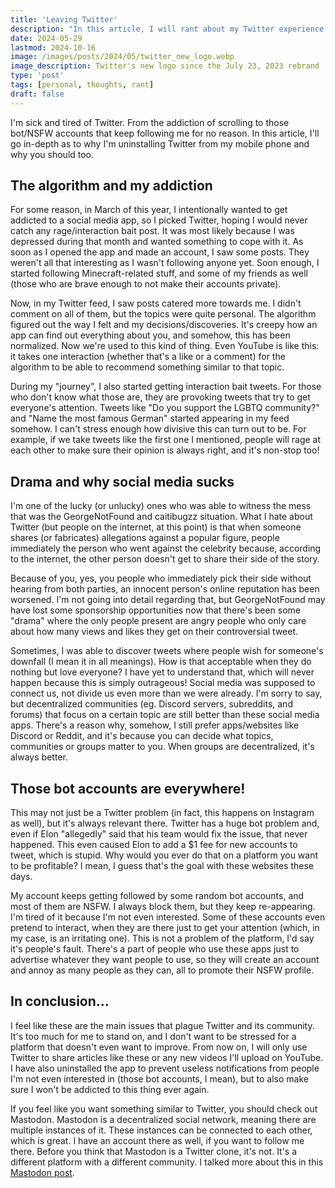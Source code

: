 ```yaml
---
title: 'Leaving Twitter'
description: "In this article, I will rant about my Twitter experience and why I'm \"leaving\" the app for good."
date: 2024-05-29
lastmod: 2024-10-16
image: /images/posts/2024/05/twitter_new_logo.webp
image_description: Twitter's new logo since the July 23, 2023 rebrand
type: 'post'
tags: [personal, thoughts, rant]
draft: false
---
```


I'm sick and tired of Twitter. From the addiction of scrolling to those bot/NSFW accounts that keep following me for no reason. In this article, I'll go in-depth as to why I'm uninstalling Twitter from my mobile phone and why you should too.

## The algorithm and my addiction

For some reason, in March of this year, I intentionally wanted to get addicted to a social media app, so I picked Twitter, hoping I would never catch any rage/interaction bait post. It was most likely because I was depressed during that month and wanted something to cope with it. As soon as I opened the app and made an account, I saw some posts. They weren't all that interesting as I wasn't following anyone yet. Soon enough, I started following Minecraft-related stuff, and some of my friends as well (those who are brave enough to not make their accounts private).

Now, in my Twitter feed, I saw posts catered more towards me. I didn't comment on all of them, but the topics were quite personal. The algorithm figured out the way I felt and my decisions/discoveries. It's creepy how an app can find out everything about you, and somehow, this has been normalized. Now we're used to this kind of thing. Even YouTube is like this: it takes one interaction (whether that's a like or a comment) for the algorithm to be able to recommend something similar to that topic.

During my "journey", I also started getting interaction bait tweets. For those who don't know what those are, they are provoking tweets that try to get everyone's attention. Tweets like "Do you support the LGBTQ community?" and "Name the most famous German" started appearing in my feed somehow. I can't stress enough how divisive this can turn out to be. For example, if we take tweets like the first one I mentioned, people will rage at each other to make sure their opinion is always right, and it's non-stop too!

## Drama and why social media sucks

I'm one of the lucky (or unlucky) ones who was able to witness the mess that was the GeorgeNotFound and caitibugzz situation. What I hate about Twitter (but people on the internet, at this point) is that when someone shares (or fabricates) allegations against a popular figure, people immediately the person who went against the celebrity because, according to the internet, the other person doesn't get to share their side of the story.

Because of you, yes, you people who immediately pick their side without hearing from both parties, an innocent person's online reputation has been worsened. I'm not going into detail regarding that, but GeorgeNotFound may have lost some sponsorship opportunities now that there's been some "drama" where the only people present are angry people who only care about how many views and likes they get on their controversial tweet.

Sometimes, I was able to discover tweets where people wish for someone's downfall (I mean it in all meanings). How is that acceptable when they do nothing but love everyone? I have yet to understand that, which will never happen because this is simply outrageous! Social media was supposed to connect us, not divide us even more than we were already. I'm sorry to say, but decentralized communities (eg. Discord servers, subreddits, and forums) that focus on a certain topic are still better than these social media apps. There's a reason why, somehow, I still prefer apps/websites like Discord or Reddit, and it's because you can decide what topics, communities or groups matter to you. When groups are decentralized, it's always better.

## Those bot accounts are everywhere!

This may not just be a Twitter problem (in fact, this happens on Instagram as well), but it's always relevant there. Twitter has a huge bot problem and, even if Elon "allegedly" said that his team would fix the issue, that never happened. This even caused Elon to add a $1 fee for new accounts to tweet, which is stupid. Why would you ever do that on a platform you want to be profitable? I mean, I guess that's the goal with these websites these days.

My account keeps getting followed by some random bot accounts, and most of them are NSFW. I always block them, but they keep re-appearing. I'm tired of it because I'm not even interested. Some of these accounts even pretend to interact, when they are there just to get your attention (which, in my case, is an irritating one). This is not a problem of the platform, I'd say it's people's fault. There's a part of people who use these apps just to advertise whatever they want people to use, so they will create an account and annoy as many people as they can, all to promote their NSFW profile.

## In conclusion...

I feel like these are the main issues that plague Twitter and its community. It's too much for me to stand on, and I don't want to be stressed for a platform that doesn't even want to improve. From now on, I will only use Twitter to share articles like these or any new videos I'll upload on YouTube. I have also uninstalled the app to prevent useless notifications from people I'm not even interested in (those bot accounts, I mean), but to also make sure I won't be addicted to this thing ever again.

If you feel like you want something similar to Twitter, you should check out Mastodon. Mastodon is a decentralized social network, meaning there are multiple instances of it. These instances can be connected to each other, which is great. I have an account there as well, if you want to follow me there. Before you think that Mastodon is a Twitter clone, it's not. It's a different platform with a different community. I talked more about this in this [Mastodon post](https://mastodon.social/@lightyisreal/113300241010512431).